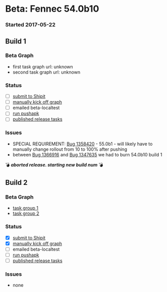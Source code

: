 # Beta: Fennec 54.0b10

### Started 2017-05-22

## Build 1

### Beta Graph
- first task graph url: unknown
- second task graph url: unknown

### Status
- [ ] [submit to Shipit](https://wiki.mozilla.org/Release:Release_Automation_on_Mercurial:Starting_a_Release#Submit_to_Ship_It)
- [ ] [manually kick off graph](https://github.com/mozilla/releasewarrior/blob/master/how-tos/fennec-temp-relpro.md#start-off-the-fennec-graph)
- [ ] emailed beta-localtest
- [ ] [run pushapk](https://github.com/mozilla/releasewarrior/blob/master/how-tos/fennec-temp-relpro.md#run-pushapk-manually)
- [ ] [published release tasks](https://wiki.mozilla.org/Release:Release_Automation_on_Mercurial:Updates_through_Shipping#Post-release_tasks)

### Issues
- SPECIAL REQUIREMENT: [Bug 1358420](https://bugzil.la/1358420) - 55.0b1 - will likely have to manually change rollout from 10 to 100% after pushing
- between [Bug 1366916](https://bugzil.la/1366916) and [Bug 1347635](https://bugzil.la/1347635) we had to burn 54.0b10 build 1

:bomb: _**aborted release. starting new build num**_ :bomb:

## Build 2

### Beta Graph
- [task group 1](https://tools.taskcluster.net/push-inspector/#/4i2uBZtPRweZJtR8CtHWug)
- [task group 2](https://tools.taskcluster.net/push-inspector/#/i8w_yFHhRI6lFXAUPEJ_kg)

### Status
- [x] [submit to Shipit](https://wiki.mozilla.org/Release:Release_Automation_on_Mercurial:Starting_a_Release#Submit_to_Ship_It)
- [x] [manually kick off graph](https://github.com/mozilla/releasewarrior/blob/master/how-tos/fennec-temp-relpro.md#start-off-the-fennec-graph)
- [ ] emailed beta-localtest
- [ ] [run pushapk](https://github.com/mozilla/releasewarrior/blob/master/how-tos/fennec-temp-relpro.md#run-pushapk-manually)
- [ ] [published release tasks](https://wiki.mozilla.org/Release:Release_Automation_on_Mercurial:Updates_through_Shipping#Post-release_tasks)

### Issues
- none


